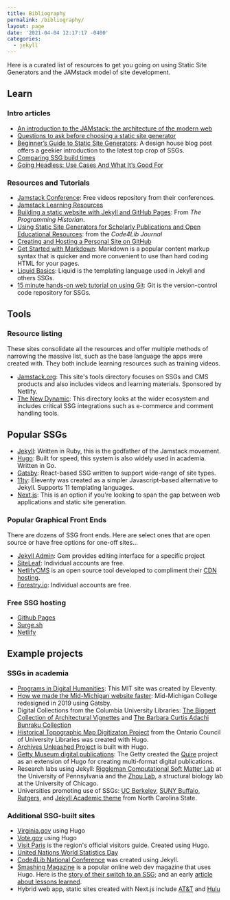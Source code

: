 ```yaml
---
title: Bibliography
permalink: /bibliography/
layout: page
date: '2021-04-04 12:17:17 -0400'
categories:
  - jekyll
---
```


Here is a curated list of resources to get you going on using Static Site Generators and the JAMstack model of site development.

## Learn

### Intro articles

- [An introduction to the JAMstack: the architecture of the modern web](https://www.freecodecamp.org/news/an-introduction-to-the-jamstack-the-architecture-of-the-modern-web-c4a0d128d9ca/)
- [Questions to ask before choosing a static site generator](https://www.ample.co/blog/questions-to-ask-before-choosing-a-static-site-generator)
- [Beginner’s Guide to Static Site Generators](https://bejamas.io/blog/static-site-generators): A design house blog post offers a geekier introduction to the latest top crop of SSGs.
- [Comparing SSG build times](https://css-tricks.com/comparing-static-site-generator-build-times/)
- [Going Headless: Use Cases And What It’s Good For](https://www.smashingmagazine.com/2021/03/going-headless-use-cases/)

### Resources and Tutorials

- [Jamstack Conference](https://jamstackconf.com/): Free videos repository from their conferences.
- [Jamstack Learning Resources](https://jamstack.org/resources/)
- [Building a static website with Jekyll and GitHub Pages](https://programminghistorian.org/en/lessons/building-static-sites-with-jekyll-github-pages): From _The Programming Historian_.
- [Using Static Site Generators for Scholarly Publications and Open Educational Resources](https://journal.code4lib.org/articles/13861): from the _Code4Lib Journal_
- [Creating and Hosting a Personal Site on GitHub](http://jmcglone.com/guides/github-pages/)
- [Get Started with Markdown](https://www.markdownguide.org/getting-started/): Markdown is a popular content markup syntax that is quicker and more convenient to use than hard coding HTML for your pages.
- [Liquid Basics](https://shopify.dev/docs/themes/liquid/reference/basics): Liquid is the templating language used in Jekyll and others SSGs.
- [15 minute hands-on web tutorial on using Git](https://try.github.io/levels/1/challenges/1): Git is the version-control code repository for SSGs.

## Tools

### Resource listing

These sites consolidate all the resources and offer multiple methods of narrowing the massive list, such as the base language the apps were created with. They both include learning resources such as training videos.

- [Jamstack.org](https://jamstack.org/): This site's tools directory focuses on SSGs and CMS products and also includes videos and learning materials. Sponsored by Netlify.
- [The New Dynamic](https://www.tnd.dev/): This directory looks at the wider ecosystem and includes critical SSG integrations such as e-commerce and comment handling tools.

## Popular SSGs

- [Jekyll](https://jekyllrb.com/): Written in Ruby, this is the godfather of the Jamstack movement.
- [Hugo](https://gohugo.io/): Built for speed, this system is also widely used in academia. Written in Go.
- [Gatsby](https://www.gatsbyjs.com/): React-based SSG written to support wide-range of site types.
- [11ty](https://www.11ty.dev/): Eleventy was created as a simpler Javascript-based alternative to Jekyll. Supports 11 templating languages.
- [Next.js](https://nextjs.org/): This is an option if you're looking to span the gap between web applications and static site generation.

### Popular Graphical Front Ends

There are dozens of SSG front ends. Here are select ones that are open source or have free options for one-off sites...

- [Jekyll Admin](https://jekyll.github.io/jekyll-admin/): Gem provides editing interface for a specific project
- [SiteLeaf](https://www.siteleaf.com/): Individual accounts are free.
- [NetlifyCMS](https://www.netlifycms.org/) is an open source tool developed to compliment their [CDN hosting](https://www.netlify.com/).
- [Forestry.io](https://forestry.io): Individual accounts are free.

### Free SSG hosting

- [Github Pages](https://pages.github.com/)
- [Surge.sh](https://surge.sh/)
- [Netlify](https://netlify.com)

## Example projects

### SSGs in academia

- [Programs in Digital Humanities](https://digitalhumanities.mit.edu/): This MIT site was created by Eleventy.
- [How we made the Mid-Michigan website faster](https://www.midmich.edu/community/about-mmcc/college-governance/board-trustees/midmonth/midmonth-2019/midmonth-march-2019/how-we-made-mid-web-site-front-page-faster): Mid-Michigan College redesigned in 2019 using Gatsby.
- Digital Collections from the Columbia University Libraries: [The Biggert Collection of Architectural Vignettes](https://dlc.library.columbia.edu/biggert/) and [The Barbara Curtis Adachi Bunraku Collection](https://bunraku.library.columbia.edu/)
- [Historical Topographic Map Digitizaton Project](https://ocul.on.ca/topomaps/) from the Ontario Council of University Libraries was created with Hugo.
- [Archives Unleashed Project](https://archivesunleashed.org/) is built with Hugo.
- [Getty Museum digital publications](https://www.getty.edu/publications/digital/index.html): The Getty created the [Quire](https://www.getty.edu/publications/digital/platforms-tools.html) project as an extension of Hugo for creating multi-format digital publications.
- Research labs using Jekyll: [Riggleman Computational Soft Matter Lab](http://rrgroup.seas.upenn.edu/) at the University of Pennsylvania and the [Zhou Lab](https://zhaolab.uchicago.edu/), a structural biology lab at the University of Chicago.
- Universities promoting use of SSGs: [UC Berkeley](https://www.ocf.berkeley.edu/docs/services/web/jekyll/), [SUNY Buffalo](https://research.lib.buffalo.edu/dh/share), [Rutgers](https://dh.rutgers.edu/event/hugo-websites-1/), and [Jekyll Academic theme](https://ncsu-libraries.github.io/jekyll-academic-docs/) from North Carolina State.

### Additional SSG-built sites

- [Virginia.gov](https://www.virginia.gov/) using Hugo
- [Vote.gov](https://vote.gov/) using Hugo
- [Visit Paris](https://www.visitparisregion.com/en) is the region's official visitors guide. Created using Hugo.
- [United Nations World Statistics Day](https://worldstatisticsday.org/)
- [Code4Lib National Conference](https://2021.code4lib.org/) was created using Jekyll.
- [Smashing Magazine](https://www.smashingmagazine.com/) is a popular online web dev magazine that uses Hugo. Here is the [story of their switch to an SSG](https://www.smashingmagazine.com/2017/03/a-little-surprise-is-waiting-for-you-here/); and an early [article about lessons learned](https://www.smashingmagazine.com/2016/08/using-a-static-site-generator-at-scale-lessons-learned/).
- Hybrid web app, static sites created with Next.js include [AT&T](att.com) and [Hulu](hulu.com)
